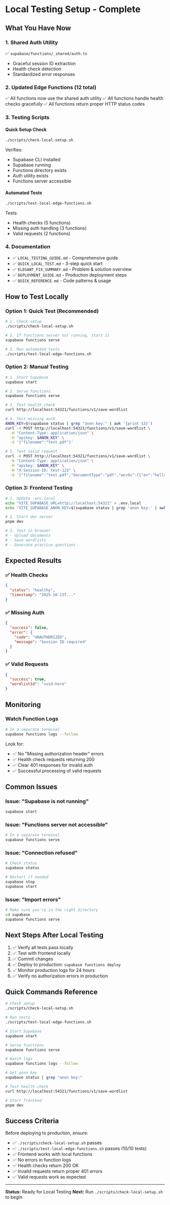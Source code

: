 # Local Testing Setup - Complete

## What You Have Now

### 1. Shared Auth Utility
✅ `supabase/functions/_shared/auth.ts`
- Graceful session ID extraction
- Health check detection
- Standardized error responses

### 2. Updated Edge Functions (12 total)
✅ All functions now use the shared auth utility
✅ All functions handle health checks gracefully
✅ All functions return proper HTTP status codes

### 3. Testing Scripts

#### Quick Setup Check
```bash
./scripts/check-local-setup.sh
```
Verifies:
- Supabase CLI installed
- Supabase running
- Functions directory exists
- Auth utility exists
- Functions server accessible

#### Automated Tests
```bash
./scripts/test-local-edge-functions.sh
```
Tests:
- Health checks (5 functions)
- Missing auth handling (3 functions)
- Valid requests (2 functions)

### 4. Documentation

- ✅ `LOCAL_TESTING_GUIDE.md` - Comprehensive guide
- ✅ `QUICK_LOCAL_TEST.md` - 3-step quick start
- ✅ `ELEGANT_FIX_SUMMARY.md` - Problem & solution overview
- ✅ `DEPLOYMENT_GUIDE.md` - Production deployment steps
- ✅ `QUICK_REFERENCE.md` - Code patterns & usage

## How to Test Locally

### Option 1: Quick Test (Recommended)

```bash
# 1. Check setup
./scripts/check-local-setup.sh

# 2. If functions server not running, start it
supabase functions serve

# 3. Run automated tests
./scripts/test-local-edge-functions.sh
```

### Option 2: Manual Testing

```bash
# 1. Start Supabase
supabase start

# 2. Serve functions
supabase functions serve

# 3. Test health check
curl http://localhost:54321/functions/v1/save-wordlist

# 4. Test missing auth
ANON_KEY=$(supabase status | grep "anon key:" | awk '{print $3}')
curl -X POST http://localhost:54321/functions/v1/save-wordlist \
  -H "Content-Type: application/json" \
  -H "apikey: $ANON_KEY" \
  -d '{"filename":"test.pdf"}'

# 5. Test valid request
curl -X POST http://localhost:54321/functions/v1/save-wordlist \
  -H "Content-Type: application/json" \
  -H "apikey: $ANON_KEY" \
  -H "X-Session-ID: test-123" \
  -d '{"filename":"test.pdf","documentType":"pdf","words":[{"en":"hello","zh":"你好"}]}'
```

### Option 3: Frontend Testing

```bash
# 1. Update .env.local
echo "VITE_SUPABASE_URL=http://localhost:54321" > .env.local
echo "VITE_SUPABASE_ANON_KEY=$(supabase status | grep 'anon key:' | awk '{print $3}')" >> .env.local

# 2. Start dev server
pnpm dev

# 3. Test in browser
# - Upload documents
# - Save wordlists
# - Generate practice questions
```

## Expected Results

### ✅ Health Checks
```json
{
  "status": "healthy",
  "timestamp": "2025-10-13T..."
}
```

### ✅ Missing Auth
```json
{
  "success": false,
  "error": {
    "code": "UNAUTHORIZED",
    "message": "Session ID required"
  }
}
```

### ✅ Valid Requests
```json
{
  "success": true,
  "wordlistId": "uuid-here"
}
```

## Monitoring

### Watch Function Logs
```bash
# In a separate terminal
supabase functions logs --follow
```

Look for:
- ✅ No "Missing authorization header" errors
- ✅ Health check requests returning 200
- ✅ Clear 401 responses for invalid auth
- ✅ Successful processing of valid requests

## Common Issues

### Issue: "Supabase is not running"
```bash
supabase start
```

### Issue: "Functions server not accessible"
```bash
# In a separate terminal
supabase functions serve
```

### Issue: "Connection refused"
```bash
# Check status
supabase status

# Restart if needed
supabase stop
supabase start
```

### Issue: "Import errors"
```bash
# Make sure you're in the right directory
cd supabase
supabase functions serve
```

## Next Steps After Local Testing

1. ✅ Verify all tests pass locally
2. ✅ Test with frontend locally
3. ✅ Commit changes
4. ✅ Deploy to production: `supabase functions deploy`
5. ✅ Monitor production logs for 24 hours
6. ✅ Verify no authorization errors in production

## Quick Commands Reference

```bash
# Check setup
./scripts/check-local-setup.sh

# Run tests
./scripts/test-local-edge-functions.sh

# Start Supabase
supabase start

# Serve functions
supabase functions serve

# Watch logs
supabase functions logs --follow

# Get anon key
supabase status | grep "anon key:"

# Test health check
curl http://localhost:54321/functions/v1/save-wordlist

# Start frontend
pnpm dev
```

## Success Criteria

Before deploying to production, ensure:

- ✅ `./scripts/check-local-setup.sh` passes
- ✅ `./scripts/test-local-edge-functions.sh` passes (10/10 tests)
- ✅ Frontend works with local functions
- ✅ No errors in function logs
- ✅ Health checks return 200 OK
- ✅ Invalid requests return proper 401 errors
- ✅ Valid requests work as expected

---

**Status:** Ready for Local Testing
**Next:** Run `./scripts/check-local-setup.sh` to begin
